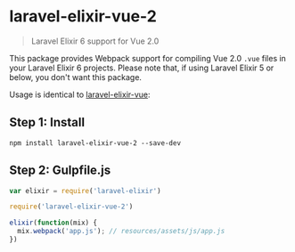 # laravel-elixir-vue-2

> Laravel Elixir 6 support for Vue 2.0

This package provides Webpack support for compiling Vue 2.0 `.vue` files in your Laravel Elixir 6 projects. Please note that, if using Laravel Elixir 5 or below, you don't want this package.

Usage is identical to [laravel-elixir-vue](https://github.com/JeffreyWay/laravel-elixir-vue):

## Step 1: Install

```
npm install laravel-elixir-vue-2 --save-dev
```

## Step 2: Gulpfile.js

``` js
var elixir = require('laravel-elixir')

require('laravel-elixir-vue-2')

elixir(function(mix) {
  mix.webpack('app.js'); // resources/assets/js/app.js
})
```
